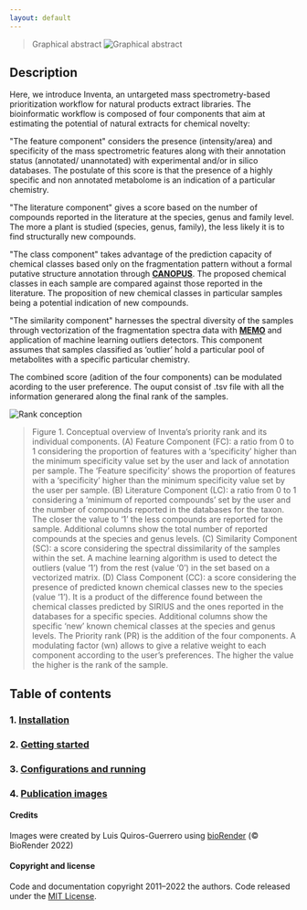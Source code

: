 ```yaml
---
layout: default
---
```

>  Graphical abstract
![Graphical abstract](/assets/img/graphical_abstract.png)


## Description 

Here, we introduce Inventa, an untargeted mass spectrometry-based prioritization workflow for natural products extract libraries. The bioinformatic workflow is composed of four components that aim at estimating the potential of natural extracts for chemical novelty:

"The feature component" considers the presence (intensity/area) and specificity of the mass spectrometric features along with their annotation status (annotated/ unannotated) with experimental and/or in silico databases. The postulate of this score is that the presence of a highly specific and non annotated metabolome is an indication of a particular chemistry. 

"The literature component" gives a score based on the number of compounds reported in the literature at the species, genus and family level. The more a plant is studied  (species, genus, family), the less likely it is to find structurally new compounds. 

"The class component" takes advantage of the prediction capacity of chemical classes based only on the fragmentation pattern without a formal putative structure annotation through [**CANOPUS**](). The proposed chemical classes in each sample are compared against those reported in the literature. The proposition of new chemical classes in particular samples being a potential indication  of new compounds. 

"The similarity component" harnesses the spectral diversity of the samples through vectorization of the fragmentation spectra data with [**MEMO**](https://doi.org/10.3389/fbinf.2022.842964) and application of machine learning outliers detectors. This component assumes that samples classified as ‘outlier’ hold a particular pool of metabolites  with a specific particular chemistry.

The combined score (adition of the four components) can be modulated acording to the user preference. The ouput consist of .tsv file with all the information generared along the final rank of the samples.

![Rank conception](/assets/img/Detailed_priorityrank.png)

>Figure 1. Conceptual overview of Inventa’s priority rank and its individual components. (A) Feature Component (FC): a ratio from 0 to 1 considering the proportion of features with a ‘specificity’ higher than the minimum specificity value set by the user and lack of annotation per sample. The ‘Feature specificity’ shows the proportion of features with a ‘specificity’ higher than the minimum specificity value set by the user per sample. (B) Literature Component (LC): a ratio from 0 to 1 considering a ‘minimum of reported compounds’ set by the user and the number of compounds reported in the databases for the taxon. The closer the value to ‘1’ the less compounds are reported for the sample. Additional columns show the total number of reported compounds at the species and genus levels. (C) Similarity Component (SC): a score considering the spectral dissimilarity of the samples within the set. A machine learning algorithm is used to detect the outliers (value ‘1’) from the rest (value ‘0’) in the set based on a vectorized matrix. (D) Class Component (CC): a score considering the presence of predicted known chemical classes new to the species (value ‘1’). It is a product of the difference found between the chemical classes predicted by SIRIUS and the ones reported in the databases for a specific species. Additional columns show the specific ‘new’ known chemical classes at the species and genus levels. The Priority rank (PR) is the addition of the four components. A modulating factor (wn) allows to give a relative weight to each component according to the user’s preferences. The higher the value the higher is the rank of the sample. 
> 


<!-- toc -->

## Table of contents


### 1. [**Installation**](installation.md) 

### 2. [**Getting started**](getting-started.md) 

### 3. [**Configurations and running**](configuration-options.md)

### 4. [**Publication images**](Publication_images.md)

<!-- tocstop -->


#### Credits
Images were created by Luis Quiros-Guerrero using [bioRender](https://biorender.com/) (© BioRender 2022)

#### Copyright and license

Code and documentation copyright 2011–2022 the authors. Code released under the [MIT License](https://github.com/luigiquiros/inventa/blob/main/LICENSE).
